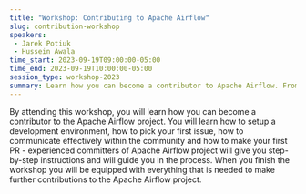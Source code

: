 ```yaml
---
title: "Workshop: Contributing to Apache Airflow"
slug: contribution-workshop
speakers:
 - Jarek Potiuk
 - Hussein Awala
time_start: 2023-09-19T09:00:00-05:00
time_end: 2023-09-19T10:00:00-05:00
session_type: workshop-2023
summary: Learn how you can become a contributor to Apache Airflow. From setting up an environment to making your first pull request.
---
```


By attending this workshop, you will learn how you can become a contributor to the Apache Airflow project. You will learn how to setup a development environment, how to pick your first issue, how to communicate effectively within the community and how to make your first PR - experienced committers of Apache Airflow project will give you step-by-step instructions and will guide you in the process. When you finish the workshop you will be equipped with everything that is needed to make further contributions to the Apache Airflow project.

